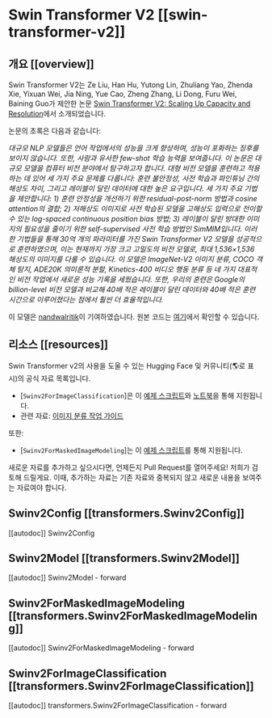 <!--Copyright 2022 The HuggingFace Team. All rights reserved.

Licensed under the Apache License, Version 2.0 (the "License"); you may not use this file except in compliance with
the License. You may obtain a copy of the License at

http://www.apache.org/licenses/LICENSE-2.0

Unless required by applicable law or agreed to in writing, software distributed under the License is distributed on
an "AS IS" BASIS, WITHOUT WARRANTIES OR CONDITIONS OF ANY KIND, either express or implied. See the License for the
specific language governing permissions and limitations under the License.

⚠️ Note that this file is in Markdown but contain specific syntax for our doc-builder (similar to MDX) that may not be
rendered properly in your Markdown viewer.

-->

# Swin Transformer V2 [[swin-transformer-v2]]

## 개요 [[overview]]

Swin Transformer V2는  Ze Liu, Han Hu, Yutong Lin, Zhuliang Yao, Zhenda Xie, Yixuan Wei, Jia Ning, Yue Cao, Zheng Zhang, Li Dong, Furu Wei, Baining Guo가 제안한 논문 [Swin Transformer V2: Scaling Up Capacity and Resolution](https://huggingface.co/papers/2111.09883)에서 소개되었습니다.

논문의 초록은 다음과 같습니다:

*대규모 NLP 모델들은 언어 작업에서의 성능을 크게 향상하며, 성능이 포화하는 징후를 보이지 않습니다. 또한, 사람과 유사한 few-shot 학습 능력을 보여줍니다. 이 논문은 대규모 모델을 컴퓨터 비전 분야에서 탐구하고자 합니다. 대형 비전 모델을 훈련하고 적용하는 데 있어 세 가지 주요 문제를 다룹니다: 훈련 불안정성, 사전 학습과 파인튜닝 간의 해상도 차이, 그리고 레이블이 달린 데이터에 대한 높은 요구입니다. 세 가지 주요 기법을 제안합니다: 1) 훈련 안정성을 개선하기 위한 residual-post-norm 방법과 cosine attention의 결합; 2) 저해상도 이미지로 사전 학습된 모델을 고해상도 입력으로 전이할 수 있는 log-spaced continuous position bias 방법; 3) 레이블이 달린 방대한 이미지의 필요성을 줄이기 위한 self-supervised 사전 학습 방법인 SimMIM입니다. 이러한 기법들을 통해 30억 개의 파라미터를 가진 Swin Transformer V2 모델을 성공적으로 훈련하였으며, 이는 현재까지 가장 크고 고밀도의 비전 모델로, 최대 1,536×1,536 해상도의 이미지를 다룰 수 있습니다. 이 모델은 ImageNet-V2 이미지 분류, COCO 객체 탐지, ADE20K 의미론적 분할, Kinetics-400 비디오 행동 분류 등 네 가지 대표적인 비전 작업에서 새로운 성능 기록을 세웠습니다. 또한, 우리의 훈련은 Google의 billion-level 비전 모델과 비교해 40배 적은 레이블이 달린 데이터와 40배 적은 훈련 시간으로 이루어졌다는 점에서 훨씬 더 효율적입니다.*

이 모델은 [nandwalritik](https://huggingface.co/nandwalritik)이 기여하였습니다.
원본 코드는 [여기](https://github.com/microsoft/Swin-Transformer)에서 확인할 수 있습니다.

## 리소스 [[resources]]

Swin Transformer v2의 사용을 도울 수 있는 Hugging Face 및 커뮤니티(🌎로 표시)의 공식 자료 목록입니다.


<PipelineTag pipeline="image-classification"/>

- [`Swinv2ForImageClassification`]은 이 [예제 스크립트](https://github.com/huggingface/transformers/tree/main/examples/pytorch/image-classification)와 [노트북](https://colab.research.google.com/github/huggingface/notebooks/blob/main/examples/image_classification.ipynb)을 통해 지원됩니다.
- 관련 자료: [이미지 분류 작업 가이드](../tasks/image_classification)

또한:

- [`Swinv2ForMaskedImageModeling`]는 이 [예제 스크립트](https://github.com/huggingface/transformers/tree/main/examples/pytorch/image-pretraining)를 통해 지원됩니다.

새로운 자료를 추가하고 싶으시다면, 언제든지 Pull Request를 열어주세요! 저희가 검토해 드릴게요. 이때, 추가하는 자료는 기존 자료와 중복되지 않고 새로운 내용을 보여주는 자료여야 합니다.

## Swinv2Config [[transformers.Swinv2Config]]

[[autodoc]] Swinv2Config

## Swinv2Model [[transformers.Swinv2Model]]

[[autodoc]] Swinv2Model
    - forward

## Swinv2ForMaskedImageModeling [[transformers.Swinv2ForMaskedImageModeling]]

[[autodoc]] Swinv2ForMaskedImageModeling
    - forward

## Swinv2ForImageClassification [[transformers.Swinv2ForImageClassification]]

[[autodoc]] transformers.Swinv2ForImageClassification
    - forward
